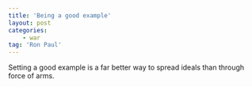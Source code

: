 ```yaml
---
title: 'Being a good example'
layout: post
categories:
    - war
tag: 'Ron Paul'
---
```


Setting a good example is a far better way to spread ideals than through force of arms.
